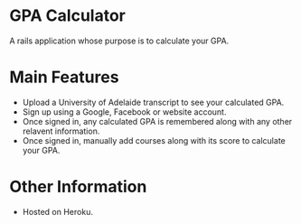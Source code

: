 # GPA Calculator
A rails application whose purpose is to calculate your GPA.

# Main Features
* Upload a University of Adelaide transcript to see your calculated GPA.
* Sign up using a Google, Facebook or website account.
* Once signed in, any calculated GPA is remembered along with any other relavent information.
* Once signed in, manually add courses along with its score to calculate your GPA.

# Other Information
* Hosted on Heroku.
